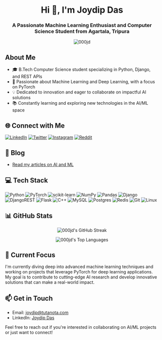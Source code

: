 <h1 align="center">Hi 👋, I'm Joydip Das</h1>
<h3 align="center">A Passionate Machine Learning Enthusiast and Computer Science Student from Agartala, Tripura</h3>

<p align="center">
  <img src="https://komarev.com/ghpvc/?username=000jd&label=Profile%20views&color=0e75b6&style=flat" alt="000jd" />
</p>


## About Me

- 🎓 B.Tech Computer Science student specializing in Python, Django, and REST APIs
- 🤖 Passionate about Machine Learning and Deep Learning, with a focus on PyTorch
- 💡 Dedicated to innovation and eager to collaborate on impactful AI solutions
- 📚 Constantly learning and exploring new technologies in the AI/ML space

## 🌐 Connect with Me

[![LinkedIn](https://img.shields.io/badge/LinkedIn-%230077B5.svg?logo=linkedin&logoColor=white)](https://www.linkedin.com/in/joydip-das-61ab731b5/)
[![Twitter](https://img.shields.io/badge/Twitter-%231DA1F2.svg?logo=Twitter&logoColor=white)](https://twitter.com/das_joydip49188)
[![Instagram](https://img.shields.io/badge/Instagram-%23E4405F.svg?logo=Instagram&logoColor=white)](https://instagram.com/joydipdas856)
[![Reddit](https://img.shields.io/badge/Reddit-%23FF4500.svg?logo=Reddit&logoColor=white)](https://reddit.com/user/000jdas)

## 📝 Blog

- [Read my articles on AI and ML](https://000jd.hashnode.dev)

## 💻 Tech Stack

![Python](https://img.shields.io/badge/python-3670A0?style=for-the-badge&logo=python&logoColor=ffdd54)
![PyTorch](https://img.shields.io/badge/PyTorch-%23EE4C2C.svg?style=for-the-badge&logo=PyTorch&logoColor=white)
![scikit-learn](https://img.shields.io/badge/scikit--learn-%23F7931E.svg?style=for-the-badge&logo=scikit-learn&logoColor=white)
![NumPy](https://img.shields.io/badge/numpy-%23013243.svg?style=for-the-badge&logo=numpy&logoColor=white)
![Pandas](https://img.shields.io/badge/pandas-%23150458.svg?style=for-the-badge&logo=pandas&logoColor=white)
![Django](https://img.shields.io/badge/django-%23092E20.svg?style=for-the-badge&logo=django&logoColor=white)
![DjangoREST](https://img.shields.io/badge/DJANGO-REST-ff1709?style=for-the-badge&logo=django&logoColor=white&color=ff1709&labelColor=gray)
![Flask](https://img.shields.io/badge/flask-%23000.svg?style=for-the-badge&logo=flask&logoColor=white)
![C++](https://img.shields.io/badge/c++-%2300599C.svg?style=for-the-badge&logo=c%2B%2B&logoColor=white)
![MySQL](https://img.shields.io/badge/mysql-%2300f.svg?style=for-the-badge&logo=mysql&logoColor=white)
![Postgres](https://img.shields.io/badge/postgres-%23316192.svg?style=for-the-badge&logo=postgresql&logoColor=white)
![Redis](https://img.shields.io/badge/redis-%23DD0031.svg?style=for-the-badge&logo=redis&logoColor=white)
![Git](https://img.shields.io/badge/Git-fc6d26?style=for-the-badge&logo=git&logoColor=white)
![Linux](https://img.shields.io/badge/Linux-FCC624?style=for-the-badge&logo=linux&logoColor=black)

## 📊 GitHub Stats

<p align="center">
  <img src="https://github-readme-streak-stats.vercel.app/api/top-langs/?username=000jd&layout=compact&theme=radical" alt="000jd's GitHub Streak" />
</p>

<p align="center">
  <img src="https://github-readme-stats.vercel.app/api/top-langs/?username=000jd&layout=compact&theme=radical" alt="000jd's Top Languages" />
</p>

## 🚀 Current Focus

I'm currently diving deep into advanced machine learning techniques and working on projects that leverage PyTorch for deep learning applications. My goal is to contribute to cutting-edge AI research and develop innovative solutions that can make a real-world impact.

## 📫 Get in Touch

- Email: joydip@tutanota.com
- LinkedIn: [Joydip Das](https://www.linkedin.com/in/joydip-das-61ab731b5/)

Feel free to reach out if you're interested in collaborating on AI/ML projects or just want to connect!
